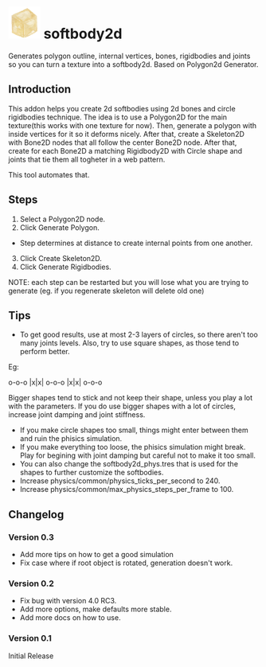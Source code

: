 # ![icon](https://raw.githubusercontent.com/Ughuuu/godot-4-softbody2d/main/addons/softbody2d/plugin_icon.png) softbody2d

Generates polygon outline, internal vertices, bones, rigidbodies and joints so you can turn a texture into a softbody2d.
Based on Polygon2d Generator.

## Introduction

This addon helps you create 2d softbodies using 2d bones and circle rigidbodies technique.
The idea is to use a Polygon2D for the main texture(this works with one texture for now).
Then, generate a polygon with inside vertices for it so it deforms nicely.
After that, create a Skeleton2D with Bone2D nodes that all follow the center Bone2D node.
After that, create for each Bone2D a matching Rigidbody2D with Circle shape and joints that tie them all togheter in a web pattern.

This tool automates that.

## Steps

1. Select a Polygon2D node.
2. Click Generate Polygon.
- Step determines at distance to create internal points from one another.
3. Click Create Skeleton2D.
4. Click Generate Rigidbodies.

NOTE: each step can be restarted but you will lose what you are trying to generate
(eg. if you regenerate skeleton will delete old one)

## Tips

- To get good results, use at most 2-3 layers of circles, so there aren't too many joints levels. Also, try to use square shapes, as those tend to perform better.

Eg:

o-o-o
|x|x|
o-o-o
|x|x|
o-o-o

Bigger shapes tend to stick and not keep their shape, unless you play a lot with the parameters. If you do use bigger shapes with a lot of circles, increase joint damping and joint stiffness.

- If you make circle shapes too small, things might enter between them and ruin the phisics simulation.
- If you make everything too loose, the phisics simulation might break. Play for begining with joint damping but careful not to make it too small.
- You can also change the softbody2d_phys.tres that is used for the shapes to further customize the softbodies.
- Increase physics/common/physics_ticks_per_second to 240.
- Increase physics/common/max_physics_steps_per_frame to 100.


## Changelog

### Version 0.3

- Add more tips on how to get a good simulation
- Fix case where if root object is rotated, generation doesn't work.

### Version 0.2

- Fix bug with version 4.0 RC3.
- Add more options, make defaults more stable.
- Add more docs on how to use.

### Version 0.1

Initial Release
